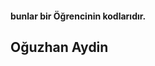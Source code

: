 <html>
    <head>
      <meta charset="UTF-8" />
      <meta name="viewport" content="width=device-width, initial-scale=1.0" />     
    </head>
  <body>
  <h4> bunlar bir Öğrencinin kodlarıdır.<h4>
  <h2> Oğuzhan Aydin </h2>
  </body>
</html>
